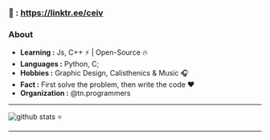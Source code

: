 ### 🌱 : https://linktr.ee/ceiv
### About

-  **Learning :** Js, C++ :zap: | Open-Source :fire:	
-  **Languages :** Python, C;
-  **Hobbies :** Graphic Design, Calisthenics & Music :headphones:
-  **Fact :** First solve the problem, then write the code :heart: 
-  **Organization :** @tn.programmers

---------------------------------------------------------------------------------------------------------------------------------------------------------------------------------

![github stats](https://github-readme-stats.vercel.app/api?username=ceivv&show_icons=true) ⭐️

---------------------------------------------------------------------------------------------------------------------------------------------------------------------------------

